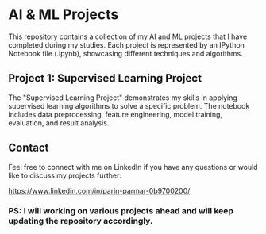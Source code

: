 # AI & ML Projects

This repository contains a collection of my AI and ML projects that I have completed during my studies. Each project is represented by an IPython Notebook file (.ipynb), showcasing different techniques and algorithms.

## Project 1: Supervised Learning Project

The "Supervised Learning Project" demonstrates my skills in applying supervised learning algorithms to solve a specific problem. The notebook includes data preprocessing, feature engineering, model training, evaluation, and result analysis.

## Contact

Feel free to connect with me on LinkedIn if you have any questions or would like to discuss my projects further:

https://www.linkedin.com/in/parin-parmar-0b9700200/

### PS: I will working on various projects ahead and will keep updating the repository accordingly.
